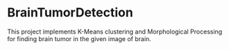 # BrainTumorDetection
This project implements K-Means clustering and Morphological Processing for finding brain tumor in the given image of brain.
